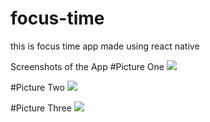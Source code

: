 # focus-time

this is focus time app made using react native

Screenshots of the App
#Picture One
![](https://raw.githubusercontent.com/akash-saha-1/focus-time-app/main/assets/screenshots/pic1.PNG)

#Picture Two
![](https://raw.githubusercontent.com/akash-saha-1/focus-time-app/main/assets/screenshots/pic2.PNG)

#Picture Three
![](https://raw.githubusercontent.com/akash-saha-1/focus-time-app/main/assets/screenshots/pic3.PNG)
